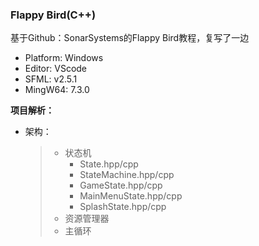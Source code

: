 ### Flappy Bird(C++)
基于Github：SonarSystems的Flappy Bird教程，复写了一边  
- Platform: Windows
- Editor: VScode
- SFML: v2.5.1
- MingW64: 7.3.0

**项目解析：**

- 架构：

  > - 状态机
  >   - State.hpp/cpp
  >   - StateMachine.hpp/cpp
  >   - GameState.hpp/cpp
  >   - MainMenuState.hpp/cpp
  >   - SplashState.hpp/cpp
  > - 资源管理器
  > - 主循环